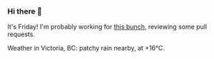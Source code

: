### Hi there :wave:

It's Friday! I'm probably working for [this bunch](https://github.com/kohofinancial), reviewing some pull requests.

Weather in Victoria, BC: patchy rain nearby, at +16°C.
